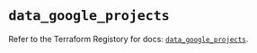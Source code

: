 # `data_google_projects`

Refer to the Terraform Registory for docs: [`data_google_projects`](https://registry.terraform.io/providers/hashicorp/google-beta/5.21.0/docs/data-sources/google_projects).
